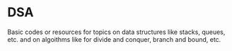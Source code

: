# DSA
Basic codes or resources for topics on data structures like stacks, queues, etc. and on algoithms like for divide and conquer, branch and bound, etc.
